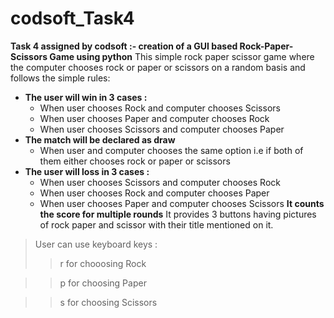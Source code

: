 # codsoft_Task4
**Task 4 assigned by codsoft :- creation of a GUI based Rock-Paper-Scissors Game using python**
This simple rock paper scissor game where the computer chooses rock or paper or scissors on a random basis and follows the simple rules:
- **The user will win in 3 cases :**
  - When user chooses Rock and computer chooses Scissors
  - When user chooses Paper and computer chooses Rock
  - When user chooses Scissors and computer chooses Paper
- **The match will be declared as draw**
  - When user and computer chooses the same option i.e if both of them either chooses rock or paper or scissors
- **The user will loss in 3 cases :**
  - When user chooses Scissors and computer chooses Rock
  - When user chooses Rock and computer chooses Paper
  - When user chooses Paper and computer chooses Scissors
**It counts the score for multiple rounds**
It provides 3 buttons having pictures of rock paper and scissor with their title mentioned on it. 
> User can use keyboard keys :
>> r for chooosing Rock

>> p for choosing Paper

>> s for choosing Scissors
